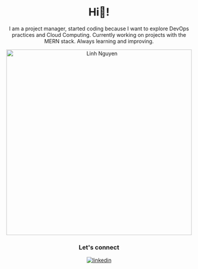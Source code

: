 <h1 align="center">Hi🖖! </h1>
<p align="center">
I am a project manager, started coding because I want to explore DevOps practices and Cloud Computing. Currently working on projects with the MERN stack. Always learning and improving.
</p>

<p align="center">
<img alt="Linh Nguyen" width="500" src="https://media.giphy.com/media/JIX9t2j0ZTN9S/giphy.gif" />
</p>

<h3 align="center">Let's connect</h3> 
<p align="center">
<a href="https://www.linkedin.com/in/jakuzzi263/" target="_blank">
<img src=https://img.shields.io/badge/linkedin-%231E77B5.svg?&style=for-the-badge&logo=linkedin&logoColor=white alt=linkedin style="margin-bottom: 5px;" />
</a>

